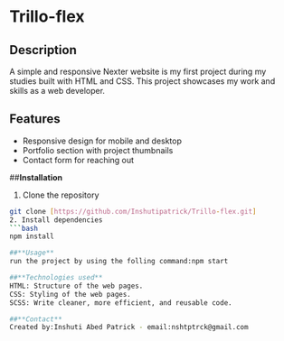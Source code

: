 # Trillo-flex

## Description
A simple and responsive Nexter website is my first project during my studies built with HTML and CSS. This project showcases my work and skills as a web developer. 

## Features
- Responsive design for mobile and desktop
- Portfolio section with project thumbnails
- Contact form for reaching out

##**Installation**
1. Clone the repository
```bash
git clone [https://github.com/Inshutipatrick/Trillo-flex.git]
2. Install dependencies
```bash
npm install

##**Usage**
run the project by using the folling command:npm start

##**Technologies used**
HTML: Structure of the web pages.
CSS: Styling of the web pages.
SCSS: Write cleaner, more efficient, and reusable code.

##**Contact**
Created by:Inshuti Abed Patrick - email:nshtptrck@gmail.com
